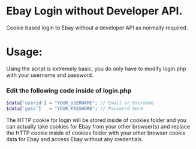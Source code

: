 # Ebay Login without Developer API.
Cookie based login to Ebay without a developer API as normally required.

# Usage:
Using the script is extremely basic, you do only have to modify login.php with your username and password.
### Edit the following code inside of login.php
```php
$data['userid'] = "YOUR_USERNAME"; // Email or Username  
$data['pass']   = "YOUR_PASSWORD"; // Password here
```
The HTTP cookie for login will be stored inside of cookies folder and you can actually take cookies for Ebay from your other browser(s) and replace the HTTP cookie inside of cookies folder with your other browser cookie data for Ebay and access Ebay without any credentials. 
